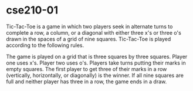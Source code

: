 # cse210-01
Tic-Tac-Toe is a game in which two players seek in alternate turns to complete a row, a column, or a diagonal with either three x's or three o's drawn in the spaces of a grid of nine squares.
Tic-Tac-Toe is played according to the following rules.

The game is played on a grid that is three squares by three squares.
Player one uses x's. Player two uses o's.
Players take turns putting their marks in empty squares.
The first player to get three of their marks in a row (vertically, horizontally, or diagonally) is the winner.
If all nine squares are full and neither player has three in a row, the game ends in a draw.
